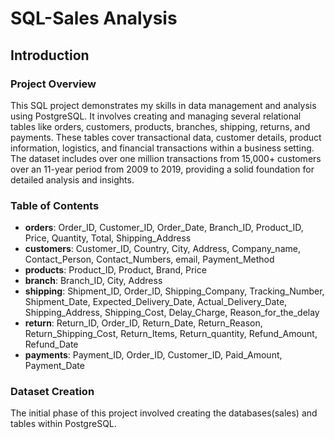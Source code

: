 # SQL-Sales Analysis


## Introduction
### Project Overview
This SQL project demonstrates my skills in data management and analysis using PostgreSQL. It involves creating and managing several relational tables like orders, customers, products, branches, shipping, returns, and payments. These tables cover transactional data, customer details, product information, logistics, and financial transactions within a business setting. The dataset includes over one million transactions from 15,000+ customers over an 11-year period from 2009 to 2019, providing a solid foundation for detailed analysis and insights.
### Table of Contents
- **orders**: Order_ID, Customer_ID, Order_Date, Branch_ID, Product_ID, Price, Quantity, Total, Shipping_Address
- **customers**: Customer_ID, Country, City, Address, Company_name, Contact_Person, Contact_Numbers, email, Payment_Method
- **products**: Product_ID, Product, Brand, Price
- **branch**: Branch_ID, City, Address
- **shipping**: Shipment_ID, Order_ID, Shipping_Company, Tracking_Number, Shipment_Date, Expected_Delivery_Date, Actual_Delivery_Date, Shipping_Address, Shipping_Cost, Delay_Charge, Reason_for_the_delay
- **return**: Return_ID, Order_ID, Return_Date, Return_Reason, Return_Shipping_Cost, Return_Items, Return_quantity, Refund_Amount, Refund_Date
- **payments**: Payment_ID, Order_ID, Customer_ID, Paid_Amount, Payment_Date

### Dataset Creation
The initial phase of this project involved creating the databases(sales) and tables within PostgreSQL.

